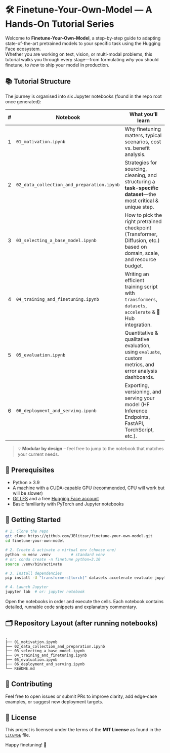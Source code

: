 # 🛠️ Finetune-Your-Own-Model — A Hands-On Tutorial Series

Welcome to **Finetune-Your-Own-Model**, a step-by-step guide to adapting state-of-the-art pretrained models to your specific task using the Hugging Face ecosystem.  
Whether you are working on text, vision, or multi-modal problems, this tutorial walks you through every stage—from formulating *why* you should finetune, to *how* to ship your model in production.

## 📚 Tutorial Structure

The journey is organised into six Jupyter notebooks (found in the repo root once generated):

| # | Notebook | What you’ll learn |
|---|----------|-------------------|
| 1 | `01_motivation.ipynb` | Why finetuning matters, typical scenarios, cost vs. benefit analysis. |
| 2 | `02_data_collection_and_preparation.ipynb` | Strategies for sourcing, cleaning, and structuring a **task-specific dataset**—the most critical & unique step. |
| 3 | `03_selecting_a_base_model.ipynb` | How to pick the right pretrained checkpoint (Transformer, Diffusion, etc.) based on domain, scale, and resource budget. |
| 4 | `04_training_and_finetuning.ipynb` | Writing an efficient training script with `transformers`, `datasets`, `accelerate` & 🤗 Hub integration. |
| 5 | `05_evaluation.ipynb` | Quantitative & qualitative evaluation, using `evaluate`, custom metrics, and error analysis dashboards. |
| 6 | `06_deployment_and_serving.ipynb` | Exporting, versioning, and serving your model (HF Inference Endpoints, FastAPI, TorchScript, etc.). |

> 💡 **Modular by design** – feel free to jump to the notebook that matches your current needs.

## 🔧 Prerequisites

* Python ≥ 3.9  
* A machine with a CUDA-capable GPU (recommended, CPU will work but will be slower)  
* [Git LFS](https://git-lfs.github.com/) and a free [Hugging Face account](https://huggingface.co/join)  
* Basic familiarity with PyTorch and Jupyter notebooks

## 🚀 Getting Started

```bash
# 1. Clone the repo
git clone https://github.com/JBlitzar/finetune-your-own-model.git
cd finetune-your-own-model

# 2. Create & activate a virtual env (choose one)
python -m venv .venv         # standard venv
# or: conda create -n finetune python=3.10
source .venv/bin/activate

# 3. Install dependencies
pip install -U "transformers[torch]" datasets accelerate evaluate jupyter

# 4. Launch Jupyter
jupyter lab  # or: jupyter notebook
```

Open the notebooks in order and execute the cells. Each notebook contains detailed, runnable code snippets and explanatory commentary.

## 🗂️ Repository Layout (after running notebooks)

```
.
├── 01_motivation.ipynb
├── 02_data_collection_and_preparation.ipynb
├── 03_selecting_a_base_model.ipynb
├── 04_training_and_finetuning.ipynb
├── 05_evaluation.ipynb
├── 06_deployment_and_serving.ipynb
└── README.md
```

## 🤝 Contributing

Feel free to open issues or submit PRs to improve clarity, add edge-case examples, or suggest new deployment targets.

## 📜 License

This project is licensed under the terms of the **MIT License** as found in the [`LICENSE`](LICENSE) file.

Happy finetuning! 🎉
